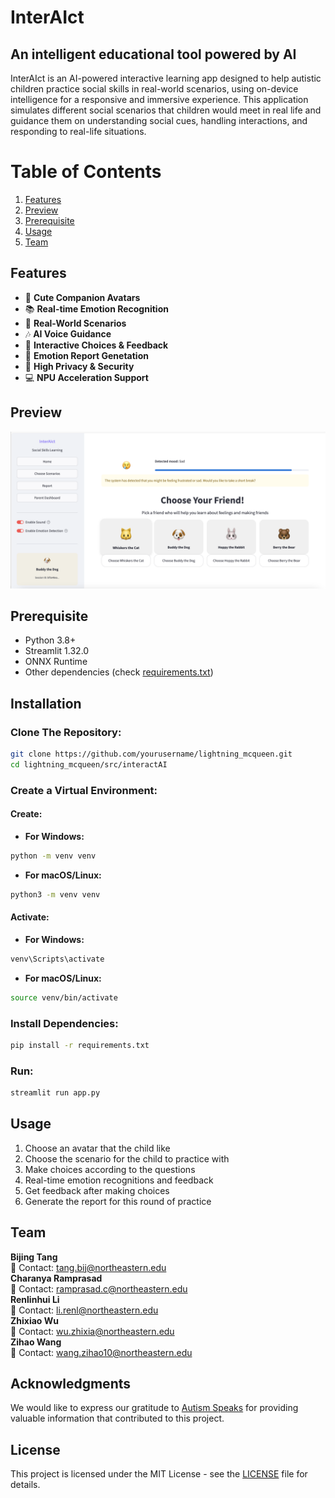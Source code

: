 # InterAIct

## An intelligent educational tool powered by AI

InterAIct is an AI-powered interactive learning app designed to help autistic children practice social skills in real-world scenarios, using on-device intelligence for a responsive and immersive experience. This application simulates different social scenarios that children would meet in real life and guidance them on understanding social cues, handling interactions, and responding to real-life situations.

# Table of Contents

1. [Features](#features)
2. [Preview](#preview)
3. [Prerequisite](#prerequisite)
4. [Usage](#usage)
5. [Team](#team)

## Features

- 🐶 **Cute Companion Avatars**
- 📚 **Real-time Emotion Recognition**
- 🎨 **Real-World Scenarios**
- 🎶 **AI Voice Guidance**
- 👏 **Interactive Choices & Feedback**
- 📑 **Emotion Report Genetation**
- 🛟 **High Privacy & Security**
- 💻 **NPU Acceleration Support**

## Preview

![AI Learning Screenshot](src/ineractAI/assets/screenshot.png)

## Prerequisite

- Python 3.8+
- Streamlit 1.32.0
- ONNX Runtime
- Other dependencies (check [requirements.txt](requirements.txt))

## Installation

### Clone The Repository:

```bash
git clone https://github.com/yourusername/lightning_mcqueen.git
cd lightning_mcqueen/src/interactAI
```

### Create a Virtual Environment:

#### Create:

- **For Windows:**

```bash
python -m venv venv
```

- **For macOS/Linux:**

```bash
python3 -m venv venv
```

#### Activate:

- **For Windows:**

```bash
venv\Scripts\activate
```

- **For macOS/Linux:**

```bash
source venv/bin/activate
```

### Install Dependencies:

```bash
pip install -r requirements.txt
```

### Run:

```bash
streamlit run app.py
```

## Usage

1. Choose an avatar that the child like
2. Choose the scenario for the child to practice with
3. Make choices according to the questions
4. Real-time emotion recognitions and feedback
5. Get feedback after making choices
6. Generate the report for this round of practice

## Team

**Bijing Tang**  
📧 Contact: [tang.bij@northeastern.edu](mailto:tang.bij@northeastern.edu)  
**Charanya Ramprasad**  
📧 Contact: [ramprasad.c@northeastern.edu](mailto:ramprasad.c@northeastern.edu)  
**Renlinhui Li**  
📧 Contact: [li.renl@northeastern.edu](mailto:li.renl@northeastern.edu)  
**Zhixiao Wu**  
📧 Contact: [wu.zhixia@northeastern.edu](mailto:wu.zhixia@northeastern.edu)  
**Zihao Wang**  
📧 Contact: [wang.zihao10@northeastern.edu](mailto:wang.zihao10@northeastern.edu)

## Acknowledgments

We would like to express our gratitude to [Autism Speaks](https://www.autismspeaks.org/social-skills-and-autism) for providing valuable information that contributed to this project.

## License

This project is licensed under the MIT License - see the [LICENSE](LICENSE) file for details.
